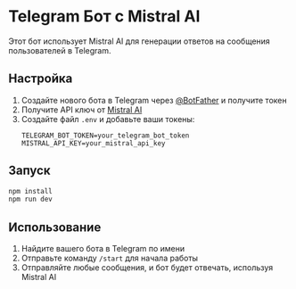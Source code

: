 # Telegram Бот с Mistral AI

Этот бот использует Mistral AI для генерации ответов на сообщения пользователей в Telegram.

## Настройка

1. Создайте нового бота в Telegram через [@BotFather](https://t.me/BotFather) и получите токен
2. Получите API ключ от [Mistral AI](https://mistral.ai/)
3. Создайте файл `.env` и добавьте ваши токены:
   ```
   TELEGRAM_BOT_TOKEN=your_telegram_bot_token
   MISTRAL_API_KEY=your_mistral_api_key
   ```

## Запуск

```bash
npm install
npm run dev
```

## Использование

1. Найдите вашего бота в Telegram по имени
2. Отправьте команду `/start` для начала работы
3. Отправляйте любые сообщения, и бот будет отвечать, используя Mistral AI